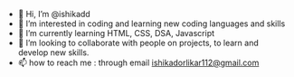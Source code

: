 - 👋 Hi, I’m @ishikadd
- 👀 I’m interested in coding and learning new coding languages and skills 
- 🌱 I’m currently learning HTML, CSS, DSA, Javascript
- 💞️ I’m looking to collaborate with people on projects, to learn and develop new skills.
- 📫 how to reach me : through email ishikadorlikar112@gmail.com

<!---
ishikadd/ishikadd is a ✨ special ✨ repository because its `README.md` (this file) appears on your GitHub profile.
You can click the Preview link to take a look at your changes.
--->
